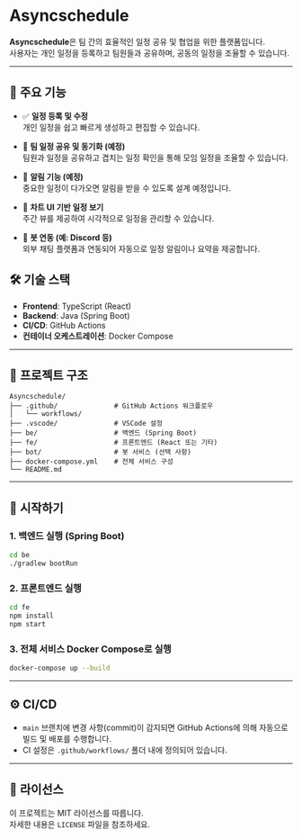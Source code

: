 # Asyncschedule

**Asyncschedule**은 팀 간의 효율적인 일정 공유 및 협업을 위한 플랫폼입니다.  
사용자는 개인 일정을 등록하고 팀원들과 공유하며, 공동의 일정을 조율할 수 있습니다.

---

## 📌 주요 기능

- ✅ **일정 등록 및 수정**  
  개인 일정을 쉽고 빠르게 생성하고 편집할 수 있습니다.

- 👥 **팀 일정 공유 및 동기화 (예정)**  
  팀원과 일정을 공유하고 겹치는 일정 확인을 통해 모임 일정을 조율할 수 있습니다.

- 🔔 **알림 기능 (예정)**  
  중요한 일정이 다가오면 알림을 받을 수 있도록 설계 예정입니다.

- 📅 **차트 UI 기반 일정 보기**  
  주간 뷰를 제공하여 시각적으로 일정을 관리할 수 있습니다.

- 🤖 **봇 연동 (예: Discord 등)**  
  외부 채팅 플랫폼과 연동되어 자동으로 일정 알림이나 요약을 제공합니다.

## 🛠 기술 스택

- **Frontend**: TypeScript (React)
- **Backend**: Java (Spring Boot)
- **CI/CD**: GitHub Actions
- **컨테이너 오케스트레이션**: Docker Compose

---

## 📁 프로젝트 구조

```
Asyncschedule/
├── .github/              # GitHub Actions 워크플로우
│   └── workflows/
├── .vscode/              # VSCode 설정
├── be/                   # 백엔드 (Spring Boot)
├── fe/                   # 프론트엔드 (React 또는 기타)
├── bot/                  # 봇 서비스 (선택 사항)
├── docker-compose.yml    # 전체 서비스 구성
└── README.md
```

---

## 🚀 시작하기

### 1. 백엔드 실행 (Spring Boot)

```bash
cd be
./gradlew bootRun
```

### 2. 프론트엔드 실행

```bash
cd fe
npm install
npm start
```

### 3. 전체 서비스 Docker Compose로 실행

```bash
docker-compose up --build
```

---

## ⚙️ CI/CD

- `main` 브랜치에 변경 사항(commit)이 감지되면 GitHub Actions에 의해 자동으로 빌드 및 배포를 수행합니다.
- CI 설정은 `.github/workflows/` 폴더 내에 정의되어 있습니다.

---

## 📄 라이선스

이 프로젝트는 MIT 라이선스를 따릅니다.  
자세한 내용은 `LICENSE` 파일을 참조하세요.
